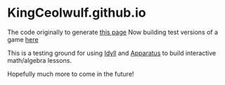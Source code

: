 # KingCeolwulf.github.io

The code originally to generate [this page](https://kingceolwulf.github.io/)
Now building test versions of a game [here](https://kingceolwulf.github.io/meteors-godot.html)

This is a testing ground for using [Idyll](https://idyll-lang.org/) and [Apparatus](http://aprt.us/)
to build interactive math/algebra lessons.

Hopefully much more to come in the future!

